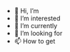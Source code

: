 - 👋 Hi, I’m 
- 👀 I’m interested 
- 🌱 I’m currently 
- 💞️ I’m looking for 
- 📫 How to get 

<!---
jai03sah/jai03sah is a ✨ special ✨ repository because its `README.md` (this file) appears on your GitHub profile.
You can click the Preview link to take a look at your changes.
--->
